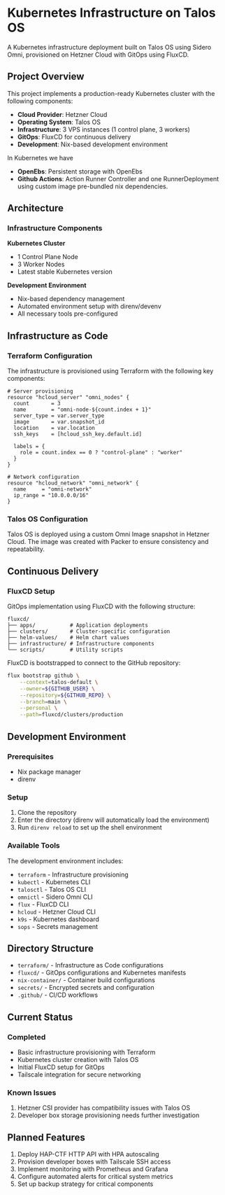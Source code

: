 # Kubernetes Infrastructure on Talos OS

A Kubernetes infrastructure deployment built on Talos OS using Sidero Omni, provisioned on Hetzner Cloud with GitOps using FluxCD.

## Project Overview

This project implements a production-ready Kubernetes cluster with the following components:
- **Cloud Provider**: Hetzner Cloud
- **Operating System**: Talos OS
- **Infrastructure**: 3 VPS instances (1 control plane, 3 workers)
- **GitOps**: FluxCD for continuous delivery
- **Development**: Nix-based development environment

In Kubernetes we have

- **OpenEbs**: Persistent storage with OpenEbs
- **Github Actions**: Action Runner Controller and one RunnerDeployment using custom image pre-bundled nix dependencies.

## Architecture

### Infrastructure Components

**Kubernetes Cluster**
- 1 Control Plane Node
- 3 Worker Nodes
- Latest stable Kubernetes version

**Development Environment**
- Nix-based dependency management
- Automated environment setup with direnv/devenv
- All necessary tools pre-configured

## Infrastructure as Code

### Terraform Configuration

The infrastructure is provisioned using Terraform with the following key components:

```hcl
# Server provisioning
resource "hcloud_server" "omni_nodes" {
  count       = 3
  name        = "omni-node-${count.index + 1}"
  server_type = var.server_type
  image       = var.snapshot_id
  location    = var.location
  ssh_keys    = [hcloud_ssh_key.default.id]
  
  labels = {
    role = count.index == 0 ? "control-plane" : "worker"
  }
}

# Network configuration
resource "hcloud_network" "omni_network" {
  name     = "omni-network"
  ip_range = "10.0.0.0/16"
}
```

### Talos OS Configuration

Talos OS is deployed using a custom Omni Image snapshot in Hetzner Cloud. The image was created with Packer to ensure consistency and repeatability.

## Continuous Delivery

### FluxCD Setup

GitOps implementation using FluxCD with the following structure:

```
fluxcd/
├── apps/           # Application deployments
├── clusters/       # Cluster-specific configuration
├── helm-values/    # Helm chart values
├── infrastructure/ # Infrastructure components
└── scripts/        # Utility scripts
```

FluxCD is bootstrapped to connect to the GitHub repository:

```bash
flux bootstrap github \
    --context=talos-default \
    --owner=${GITHUB_USER} \
    --repository=${GITHUB_REPO} \
    --branch=main \
    --personal \
    --path=fluxcd/clusters/production
```

## Development Environment

### Prerequisites

- Nix package manager
- direnv

### Setup

1. Clone the repository
2. Enter the directory (direnv will automatically load the environment)
3. Run `direnv reload` to set up the shell environment

### Available Tools

The development environment includes:
- `terraform` - Infrastructure provisioning
- `kubectl` - Kubernetes CLI
- `talosctl` - Talos OS CLI
- `omnictl` - Sidero Omni CLI
- `flux` - FluxCD CLI
- `hcloud` - Hetzner Cloud CLI
- `k9s` - Kubernetes dashboard
- `sops` - Secrets management

## Directory Structure

- `terraform/` - Infrastructure as Code configurations
- `fluxcd/` - GitOps configurations and Kubernetes manifests
- `nix-container/` - Container build configurations
- `secrets/` - Encrypted secrets and configuration
- `.github/` - CI/CD workflows

## Current Status

### Completed
- Basic infrastructure provisioning with Terraform
- Kubernetes cluster creation with Talos OS
- Initial FluxCD setup for GitOps
- Tailscale integration for secure networking

### Known Issues
1. Hetzner CSI provider has compatibility issues with Talos OS
2. Developer box storage provisioning needs further investigation

## Planned Features

1. Deploy HAP-CTF HTTP API with HPA autoscaling
2. Provision developer boxes with Tailscale SSH access
3. Implement monitoring with Prometheus and Grafana
4. Configure automated alerts for critical system metrics
5. Set up backup strategy for critical components
